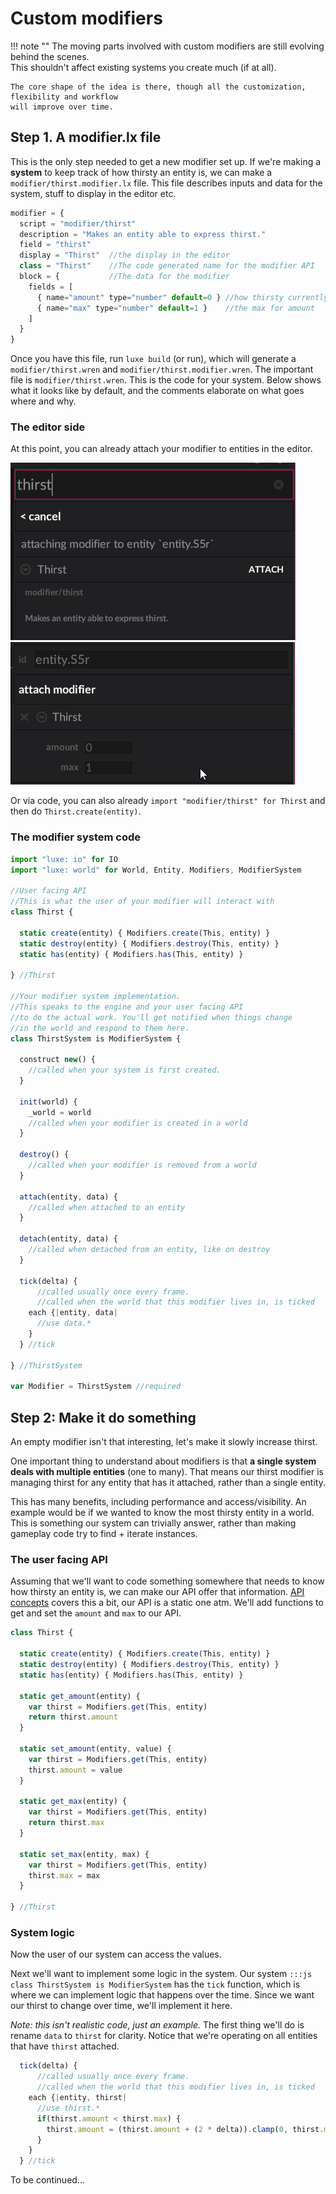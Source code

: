 # Custom modifiers

!!! note ""
    The moving parts involved with custom modifiers are still evolving behind the scenes.   
    This shouldn't affect existing systems you create much (if at all).

    The core shape of the idea is there, though all the customization, flexibility and workflow
    will improve over time.

## Step 1. A modifier.lx file

This is the only step needed to get a new modifier set up. 
If we're making a **system** to keep track of how thirsty an entity is, we can make a `modifier/thirst.modifier.lx` file.
This file describes inputs and data for the system, stuff to display in the editor etc.

```js
modifier = {
  script = "modifier/thirst"
  description = "Makes an entity able to express thirst."
  field = "thirst"
  display = "Thirst"  //the display in the editor
  class = "Thirst"    //The code generated name for the modifier API
  block = {           //The data for the modifier
    fields = [
      { name="amount" type="number" default=0 } //how thirsty currently
      { name="max" type="number" default=1 }    //the max for amount
    ]
  }
}
```

Once you have this file, run `luxe build` (or run), which will generate a `modifier/thirst.wren` and `modifier/thirst.modifier.wren`.
The important file is `modifier/thirst.wren`. This is the code for your system. Below shows what it looks like by default, 
and the comments elaborate on what goes where and why. 

### The editor side

At this point, you can already attach your modifier to entities in the editor. 

![](../../images/tutorial/modifiers/attaching.png)
![](../../images/tutorial/modifiers/attached.png)

Or via code, you can also already `import "modifier/thirst" for Thirst` and then do `Thirst.create(entity)`.

### The modifier system code

```js
import "luxe: io" for IO
import "luxe: world" for World, Entity, Modifiers, ModifierSystem

//User facing API
//This is what the user of your modifier will interact with
class Thirst {

  static create(entity) { Modifiers.create(This, entity) }
  static destroy(entity) { Modifiers.destroy(This, entity) }
  static has(entity) { Modifiers.has(This, entity) }

} //Thirst

//Your modifier system implementation.
//This speaks to the engine and your user facing API
//to do the actual work. You'll get notified when things change
//in the world and respond to them here.
class ThirstSystem is ModifierSystem {

  construct new() {
    //called when your system is first created.
  }

  init(world) {
    _world = world
    //called when your modifier is created in a world
  }

  destroy() {
    //called when your modifier is removed from a world
  }

  attach(entity, data) {
    //called when attached to an entity
  }

  detach(entity, data) {
    //called when detached from an entity, like on destroy
  }

  tick(delta) {
      //called usually once every frame.
      //called when the world that this modifier lives in, is ticked
    each {|entity, data|
      //use data.*
    }
  } //tick

} //ThirstSystem

var Modifier = ThirstSystem //required
```

## Step 2: Make it do something

An empty modifier isn't that interesting, let's make it slowly increase thirst.

One important thing to understand about modifiers is that **a single system deals with multiple entities** (one to many).
That means our thirst modifier is managing thirst for any entity that has it attached, rather than a single entity.

This has many benefits, including performance and access/visibility. An example would be if we wanted to know the most thirsty entity in a world.
This is something our system can trivially answer, rather than making gameplay code try to find + iterate instances.

### The user facing API

Assuming that we'll want to code something somewhere that needs to know how thirsty an entity is, 
we can make our API offer that information. [API concepts](../../../guide/concepts/#api-patterns) covers this a bit,
our API is a static one atm. We'll add functions to get and set the `amount` and `max` to our API.

```js
class Thirst {

  static create(entity) { Modifiers.create(This, entity) }
  static destroy(entity) { Modifiers.destroy(This, entity) }
  static has(entity) { Modifiers.has(This, entity) }

  static get_amount(entity) {
    var thirst = Modifiers.get(This, entity)
    return thirst.amount
  }

  static set_amount(entity, value) {
    var thirst = Modifiers.get(This, entity)
    thirst.amount = value
  }

  static get_max(entity) {
    var thirst = Modifiers.get(This, entity)
    return thirst.max
  }

  static set_max(entity, max) {
    var thirst = Modifiers.get(This, entity)
    thirst.max = max
  }

} //Thirst
```

### System logic

Now the user of our system can access the values. 

Next we'll want to implement some logic in the system. Our system `:::js class ThirstSystem is ModifierSystem`
has the `tick` function, which is where we can implement logic that happens over the time. 
Since we want our thirst to change over time, we'll implement it here. 

_Note: this isn't realistic code, just an example._ 
The first thing we'll do is rename `data` to `thirst` for clarity.
Notice that we're operating on all entities that have `thirst` attached.

```js
  tick(delta) {
      //called usually once every frame.
      //called when the world that this modifier lives in, is ticked
    each {|entity, thirst|
      //use thirst.*
      if(thirst.amount < thirst.max) {
        thirst.amount = (thirst.amount + (2 * delta)).clamp(0, thirst.max)
      }
    }
  } //tick
```

To be continued...
